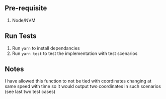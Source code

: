## Pre-requisite

1. Node/NVM

## Run Tests

1. Run `yarn` to install dependancies
1. Run `yarn test` to test the implementation with test scenarios

## Notes

I have allowed this function to not be tied with coordinates changing at same speed with time so it would output two coordinates in such scenarios (see last two test cases)